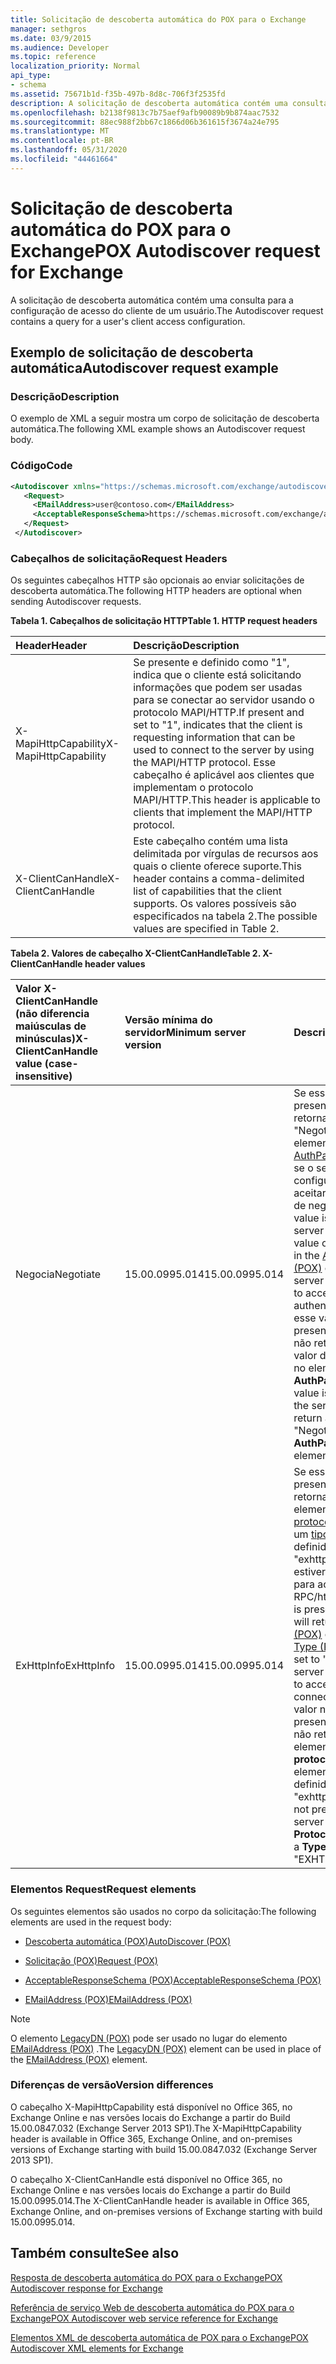 ```yaml
---
title: Solicitação de descoberta automática do POX para o Exchange
manager: sethgros
ms.date: 03/9/2015
ms.audience: Developer
ms.topic: reference
localization_priority: Normal
api_type:
- schema
ms.assetid: 75671b1d-f35b-497b-8d8c-706f3f2535fd
description: A solicitação de descoberta automática contém uma consulta para a configuração de acesso do cliente de um usuário.
ms.openlocfilehash: b2138f9813c7b75aef9afb90089b9b874aac7532
ms.sourcegitcommit: 88ec988f2bb67c1866d06b361615f3674a24e795
ms.translationtype: MT
ms.contentlocale: pt-BR
ms.lasthandoff: 05/31/2020
ms.locfileid: "44461664"
---
```

# <a name="pox-autodiscover-request-for-exchange"></a><span data-ttu-id="586b5-103">Solicitação de descoberta automática do POX para o Exchange</span><span class="sxs-lookup"><span data-stu-id="586b5-103">POX Autodiscover request for Exchange</span></span>

<span data-ttu-id="586b5-104">A solicitação de descoberta automática contém uma consulta para a configuração de acesso do cliente de um usuário.</span><span class="sxs-lookup"><span data-stu-id="586b5-104">The Autodiscover request contains a query for a user's client access configuration.</span></span>
  
## <a name="autodiscover-request-example"></a><span data-ttu-id="586b5-105">Exemplo de solicitação de descoberta automática</span><span class="sxs-lookup"><span data-stu-id="586b5-105">Autodiscover request example</span></span>

### <a name="description"></a><span data-ttu-id="586b5-106">Descrição</span><span class="sxs-lookup"><span data-stu-id="586b5-106">Description</span></span>

<span data-ttu-id="586b5-107">O exemplo de XML a seguir mostra um corpo de solicitação de descoberta automática.</span><span class="sxs-lookup"><span data-stu-id="586b5-107">The following XML example shows an Autodiscover request body.</span></span>
  
### <a name="code"></a><span data-ttu-id="586b5-108">Código</span><span class="sxs-lookup"><span data-stu-id="586b5-108">Code</span></span>

```XML
<Autodiscover xmlns="https://schemas.microsoft.com/exchange/autodiscover/outlook/requestschema/2006">
   <Request>
     <EMailAddress>user@contoso.com</EMailAddress>
     <AcceptableResponseSchema>https://schemas.microsoft.com/exchange/autodiscover/outlook/responseschema/2006a</AcceptableResponseSchema>
   </Request>
 </Autodiscover>
```

### <a name="request-headers"></a><span data-ttu-id="586b5-109">Cabeçalhos de solicitação</span><span class="sxs-lookup"><span data-stu-id="586b5-109">Request Headers</span></span>

<span data-ttu-id="586b5-110">Os seguintes cabeçalhos HTTP são opcionais ao enviar solicitações de descoberta automática.</span><span class="sxs-lookup"><span data-stu-id="586b5-110">The following HTTP headers are optional when sending Autodiscover requests.</span></span>
  
<span data-ttu-id="586b5-111">**Tabela 1. Cabeçalhos de solicitação HTTP**</span><span class="sxs-lookup"><span data-stu-id="586b5-111">**Table 1. HTTP request headers**</span></span>

|<span data-ttu-id="586b5-112">**Header**</span><span class="sxs-lookup"><span data-stu-id="586b5-112">**Header**</span></span>|<span data-ttu-id="586b5-113">**Descrição**</span><span class="sxs-lookup"><span data-stu-id="586b5-113">**Description**</span></span>|
|:-----|:-----|
|<span data-ttu-id="586b5-114">X-MapiHttpCapability</span><span class="sxs-lookup"><span data-stu-id="586b5-114">X-MapiHttpCapability</span></span>  <br/> |<span data-ttu-id="586b5-115">Se presente e definido como "1", indica que o cliente está solicitando informações que podem ser usadas para se conectar ao servidor usando o protocolo MAPI/HTTP.</span><span class="sxs-lookup"><span data-stu-id="586b5-115">If present and set to "1", indicates that the client is requesting information that can be used to connect to the server by using the MAPI/HTTP protocol.</span></span> <span data-ttu-id="586b5-116">Esse cabeçalho é aplicável aos clientes que implementam o protocolo MAPI/HTTP.</span><span class="sxs-lookup"><span data-stu-id="586b5-116">This header is applicable to clients that implement the MAPI/HTTP protocol.</span></span>  <br/> |
|<span data-ttu-id="586b5-117">X-ClientCanHandle</span><span class="sxs-lookup"><span data-stu-id="586b5-117">X-ClientCanHandle</span></span>  <br/> |<span data-ttu-id="586b5-118">Este cabeçalho contém uma lista delimitada por vírgulas de recursos aos quais o cliente oferece suporte.</span><span class="sxs-lookup"><span data-stu-id="586b5-118">This header contains a comma-delimited list of capabilities that the client supports.</span></span> <span data-ttu-id="586b5-119">Os valores possíveis são especificados na tabela 2.</span><span class="sxs-lookup"><span data-stu-id="586b5-119">The possible values are specified in Table 2.</span></span>  <br/> |
   
<span data-ttu-id="586b5-120">**Tabela 2. Valores de cabeçalho X-ClientCanHandle**</span><span class="sxs-lookup"><span data-stu-id="586b5-120">**Table 2. X-ClientCanHandle header values**</span></span>

|<span data-ttu-id="586b5-121">**Valor X-ClientCanHandle (não diferencia maiúsculas de minúsculas)**</span><span class="sxs-lookup"><span data-stu-id="586b5-121">**X-ClientCanHandle value (case-insensitive)**</span></span>|<span data-ttu-id="586b5-122">**Versão mínima do servidor**</span><span class="sxs-lookup"><span data-stu-id="586b5-122">**Minimum server version**</span></span>|<span data-ttu-id="586b5-123">**Descrição**</span><span class="sxs-lookup"><span data-stu-id="586b5-123">**Description**</span></span>|
|:-----|:-----|:-----|
|<span data-ttu-id="586b5-124">Negocia</span><span class="sxs-lookup"><span data-stu-id="586b5-124">Negotiate</span></span>  <br/> |<span data-ttu-id="586b5-125">15.00.0995.014</span><span class="sxs-lookup"><span data-stu-id="586b5-125">15.00.0995.014</span></span>  <br/> |<span data-ttu-id="586b5-126">Se esse valor estiver presente, o servidor retornará um valor de "Negotiate" no elemento [AuthPackage (POX)](authpackage-pox.md) se o servidor estiver configurado para aceitar a autenticação de negociação.</span><span class="sxs-lookup"><span data-stu-id="586b5-126">If this value is present, the server will return a value of "Negotiate" in the [AuthPackage (POX)](authpackage-pox.md) element if the server is configured to accept Negotiate authentication.</span></span> <span data-ttu-id="586b5-127">Se esse valor não estiver presente, o servidor não retornará um valor de "Negotiate" no elemento **AuthPackage** .</span><span class="sxs-lookup"><span data-stu-id="586b5-127">If this value is not present, the server will not return a value of "Negotiate" in the **AuthPackage** element.</span></span>  <br/> |
|<span data-ttu-id="586b5-128">ExHttpInfo</span><span class="sxs-lookup"><span data-stu-id="586b5-128">ExHttpInfo</span></span>  <br/> |<span data-ttu-id="586b5-129">15.00.0995.014</span><span class="sxs-lookup"><span data-stu-id="586b5-129">15.00.0995.014</span></span>  <br/> |<span data-ttu-id="586b5-130">Se esse valor estiver presente, o servidor retornará um elemento de [protocolo (POX)](protocol-pox.md) com um [tipo (POX)](type-pox.md) definido como "exhttp" se o servidor estiver configurado para aceitar conexões RPC/http.</span><span class="sxs-lookup"><span data-stu-id="586b5-130">If this value is present, the server will return a [Protocol (POX)](protocol-pox.md) element with a [Type (POX)](type-pox.md) element set to "EXHTTP" if the server is configured to accept RPC/HTTP connections.</span></span> <span data-ttu-id="586b5-131">Se esse valor não estiver presente, o servidor não retornará um elemento de **protocolo** com um elemento **Type** definido como "exhttp".</span><span class="sxs-lookup"><span data-stu-id="586b5-131">If this value is not present, the server will not return a **Protocol** element with a **Type** element set to "EXHTTP".</span></span>  <br/> |
   
### <a name="request-elements"></a><span data-ttu-id="586b5-132">Elementos Request</span><span class="sxs-lookup"><span data-stu-id="586b5-132">Request elements</span></span>

<span data-ttu-id="586b5-133">Os seguintes elementos são usados no corpo da solicitação:</span><span class="sxs-lookup"><span data-stu-id="586b5-133">The following elements are used in the request body:</span></span>
  
- [<span data-ttu-id="586b5-134">Descoberta automática (POX)</span><span class="sxs-lookup"><span data-stu-id="586b5-134">AutoDiscover (POX)</span></span>](autodiscover-pox.md)
    
- [<span data-ttu-id="586b5-135">Solicitação (POX)</span><span class="sxs-lookup"><span data-stu-id="586b5-135">Request (POX)</span></span>](request-pox.md)
    
- [<span data-ttu-id="586b5-136">AcceptableResponseSchema (POX)</span><span class="sxs-lookup"><span data-stu-id="586b5-136">AcceptableResponseSchema (POX)</span></span>](acceptableresponseschema-pox.md)
    
- [<span data-ttu-id="586b5-137">EMailAddress (POX)</span><span class="sxs-lookup"><span data-stu-id="586b5-137">EMailAddress (POX)</span></span>](emailaddress-pox.md)
    
> [!NOTE]
> <span data-ttu-id="586b5-138">O elemento [LegacyDN (POX)](legacydn-pox.md) pode ser usado no lugar do elemento [EMailAddress (POX)](emailaddress-pox.md) .</span><span class="sxs-lookup"><span data-stu-id="586b5-138">The [LegacyDN (POX)](legacydn-pox.md) element can be used in place of the [EMailAddress (POX)](emailaddress-pox.md) element.</span></span> 
  
### <a name="version-differences"></a><span data-ttu-id="586b5-139">Diferenças de versão</span><span class="sxs-lookup"><span data-stu-id="586b5-139">Version differences</span></span>

<span data-ttu-id="586b5-140">O cabeçalho X-MapiHttpCapability está disponível no Office 365, no Exchange Online e nas versões locais do Exchange a partir do Build 15.00.0847.032 (Exchange Server 2013 SP1).</span><span class="sxs-lookup"><span data-stu-id="586b5-140">The X-MapiHttpCapability header is available in Office 365, Exchange Online, and on-premises versions of Exchange starting with build 15.00.0847.032 (Exchange Server 2013 SP1).</span></span>
  
<span data-ttu-id="586b5-141">O cabeçalho X-ClientCanHandle está disponível no Office 365, no Exchange Online e nas versões locais do Exchange a partir do Build 15.00.0995.014.</span><span class="sxs-lookup"><span data-stu-id="586b5-141">The X-ClientCanHandle header is available in Office 365, Exchange Online, and on-premises versions of Exchange starting with build 15.00.0995.014.</span></span>
  
## <a name="see-also"></a><span data-ttu-id="586b5-142">Também consulte</span><span class="sxs-lookup"><span data-stu-id="586b5-142">See also</span></span>



[<span data-ttu-id="586b5-143">Resposta de descoberta automática do POX para o Exchange</span><span class="sxs-lookup"><span data-stu-id="586b5-143">POX Autodiscover response for Exchange</span></span>](pox-autodiscover-response-for-exchange.md)


[<span data-ttu-id="586b5-144">Referência de serviço Web de descoberta automática do POX para o Exchange</span><span class="sxs-lookup"><span data-stu-id="586b5-144">POX Autodiscover web service reference for Exchange</span></span>](pox-autodiscover-web-service-reference-for-exchange.md)
  
[<span data-ttu-id="586b5-145">Elementos XML de descoberta automática de POX para o Exchange</span><span class="sxs-lookup"><span data-stu-id="586b5-145">POX Autodiscover XML elements for Exchange</span></span>](pox-autodiscover-xml-elements-for-exchange.md)

